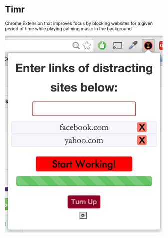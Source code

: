 # Timr
Chrome Extension that improves focus by blocking websites for a given period of time while playing calming music in the background


![Screenshot2](Timr.png)
